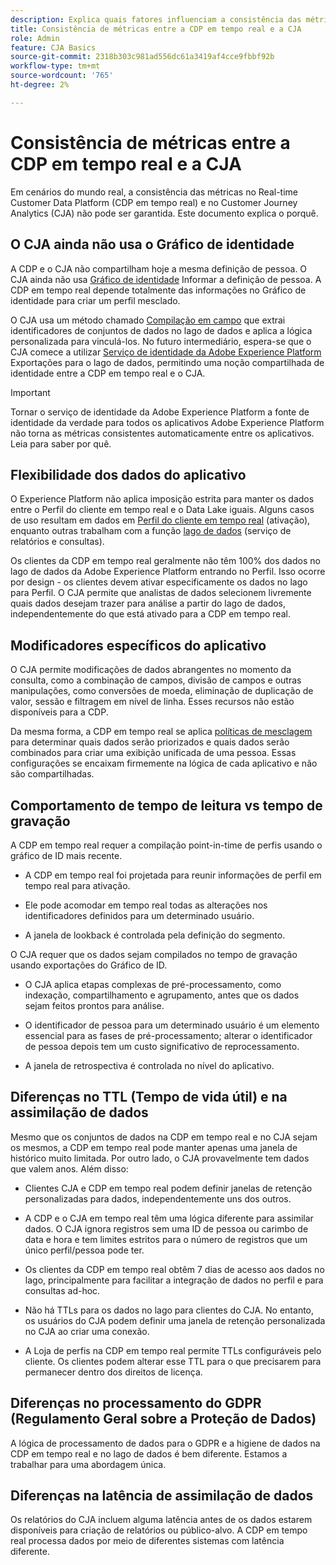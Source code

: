 ```yaml
---
description: Explica quais fatores influenciam a consistência das métricas entre o Real-time Customer Data Platform (CDP em tempo real) e o CJA.
title: Consistência de métricas entre a CDP em tempo real e a CJA
role: Admin
feature: CJA Basics
source-git-commit: 2318b303c981ad556dc61a3419af4cce9fbbf92b
workflow-type: tm+mt
source-wordcount: '765'
ht-degree: 2%

---
```



# Consistência de métricas entre a CDP em tempo real e a CJA

Em cenários do mundo real, a consistência das métricas no Real-time Customer Data Platform (CDP em tempo real) e no Customer Journey Analytics (CJA) não pode ser garantida. Este documento explica o porquê.

## O CJA ainda não usa o Gráfico de identidade

A CDP e o CJA não compartilham hoje a mesma definição de pessoa. O CJA ainda não usa [Gráfico de identidade](https://experienceleague.adobe.com/docs/experience-platform/identity/home.html?lang=pt-BR) Informar a definição de pessoa. A CDP em tempo real depende totalmente das informações no Gráfico de identidade para criar um perfil mesclado.

O CJA usa um método chamado [Compilação em campo](/help/connections/cca/overview.md) que extrai identificadores de conjuntos de dados no lago de dados e aplica a lógica personalizada para vinculá-los. No futuro intermediário, espera-se que o CJA comece a utilizar [Serviço de identidade da Adobe Experience Platform](https://experienceleague.adobe.com/docs/experience-platform/identity/home.html?lang=en) Exportações para o lago de dados, permitindo uma noção compartilhada de identidade entre a CDP em tempo real e o CJA.

>[!IMPORTANT]
>
>Tornar o serviço de identidade da Adobe Experience Platform a fonte de identidade da verdade para todos os aplicativos Adobe Experience Platform não torna as métricas consistentes automaticamente entre os aplicativos. Leia para saber por quê.

## Flexibilidade dos dados do aplicativo

O Experience Platform não aplica imposição estrita para manter os dados entre o Perfil do cliente em tempo real e o Data Lake iguais. Alguns casos de uso resultam em dados em [Perfil do cliente em tempo real](https://experienceleague.adobe.com/docs/experience-platform/rtcdp/profile/profile-overview.html?lang=en) (ativação), enquanto outras trabalham com a função [lago de dados](https://business.adobe.com/blog/basics/data-lake) (serviço de relatórios e consultas).

Os clientes da CDP em tempo real geralmente não têm 100% dos dados no lago de dados da Adobe Experience Platform entrando no Perfil. Isso ocorre por design - os clientes devem ativar especificamente os dados no lago para Perfil. O CJA permite que analistas de dados selecionem livremente quais dados desejam trazer para análise a partir do lago de dados, independentemente do que está ativado para a CDP em tempo real.

## Modificadores específicos do aplicativo

O CJA permite modificações de dados abrangentes no momento da consulta, como a combinação de campos, divisão de campos e outras manipulações, como conversões de moeda, eliminação de duplicação de valor, sessão e filtragem em nível de linha. Esses recursos não estão disponíveis para a CDP.

Da mesma forma, a CDP em tempo real se aplica [políticas de mesclagem](https://experienceleague.adobe.com/docs/experience-platform/profile/merge-policies/overview.html?lang=en) para determinar quais dados serão priorizados e quais dados serão combinados para criar uma exibição unificada de uma pessoa. Essas configurações se encaixam firmemente na lógica de cada aplicativo e não são compartilhadas.

## Comportamento de tempo de leitura vs tempo de gravação

A CDP em tempo real requer a compilação point-in-time de perfis usando o gráfico de ID mais recente.

* A CDP em tempo real foi projetada para reunir informações de perfil em tempo real para ativação.

* Ele pode acomodar em tempo real todas as alterações nos identificadores definidos para um determinado usuário.

* A janela de lookback é controlada pela definição do segmento.

O CJA requer que os dados sejam compilados no tempo de gravação usando exportações do Gráfico de ID.

* O CJA aplica etapas complexas de pré-processamento, como indexação, compartilhamento e agrupamento, antes que os dados sejam feitos prontos para análise.

* O identificador de pessoa para um determinado usuário é um elemento essencial para as fases de pré-processamento; alterar o identificador de pessoa depois tem um custo significativo de reprocessamento.

* A janela de retrospectiva é controlada no nível do aplicativo.

## Diferenças no TTL (Tempo de vida útil) e na assimilação de dados

Mesmo que os conjuntos de dados na CDP em tempo real e no CJA sejam os mesmos, a CDP em tempo real pode manter apenas uma janela de histórico muito limitada. Por outro lado, o CJA provavelmente tem dados que valem anos. Além disso:

* Clientes CJA e CDP em tempo real podem definir janelas de retenção personalizadas para dados, independentemente uns dos outros.

* A CDP e o CJA em tempo real têm uma lógica diferente para assimilar dados. O CJA ignora registros sem uma ID de pessoa ou carimbo de data e hora e tem limites estritos para o número de registros que um único perfil/pessoa pode ter.

* Os clientes da CDP em tempo real obtêm 7 dias de acesso aos dados no lago, principalmente para facilitar a integração de dados no perfil e para consultas ad-hoc.

* Não há TTLs para os dados no lago para clientes do CJA. No entanto, os usuários do CJA podem definir uma janela de retenção personalizada no CJA ao criar uma conexão.

* A Loja de perfis na CDP em tempo real permite TTLs configuráveis pelo cliente. Os clientes podem alterar esse TTL para o que precisarem para permanecer dentro dos direitos de licença.

## Diferenças no processamento do GDPR (Regulamento Geral sobre a Proteção de Dados)

A lógica de processamento de dados para o GDPR e a higiene de dados na CDP em tempo real e no lago de dados é bem diferente. Estamos a trabalhar para uma abordagem única.

## Diferenças na latência de assimilação de dados

Os relatórios do CJA incluem alguma latência antes de os dados estarem disponíveis para criação de relatórios ou público-alvo. A CDP em tempo real processa dados por meio de diferentes sistemas com latência diferente.